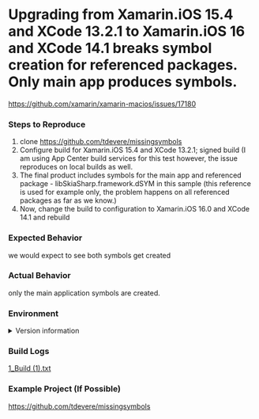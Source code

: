 # Upgrading from Xamarin.iOS 15.4 and XCode 13.2.1 to Xamarin.iOS 16 and XCode 14.1 breaks symbol creation for referenced packages. Only main app produces symbols.

https://github.com/xamarin/xamarin-macios/issues/17180

### Steps to Reproduce

1. clone https://github.com/tdevere/missingsymbols
2. Configure build for Xamarin.iOS 15.4 and XCode 13.2.1; signed build (I am using App Center build services for this test however, the issue reproduces on local builds as well.
3. The final product includes symbols for the main app and referenced package - libSkiaSharp.framework.dSYM in this sample (this reference is used for example only, the problem happens on all referenced packages as far as we know.)
4. Now, change the build to configuration to Xamarin.iOS 16.0 and XCode 14.1 and rebuild

### Expected Behavior
we would expect to see both symbols get created

### Actual Behavior
only the main application symbols are created. 

### Environment

<!--
1. How to get version information: https://github.com/xamarin/xamarin-macios/wiki/Diagnosis#version-information
2. Paste into the code block below (between ```)
-->

<details>
<summary>Version information</summary>

```
Image: macos-12
Version: 20221215.1
Included Software: https://github.com/actions/runner-images/blob/macOS-12/20221215.1/images/macos/macos-12-Readme.md
Xamarin.iOS 15.4
XCode 13.2.1
Visual Studio for Mac = 2022  17.4.2.17 
```

</details>

### Build Logs
[1_Build (1).txt](https://github.com/tdevere/missingsymbols/files/10386352/1_Build.1.txt)

### Example Project (If Possible)
https://github.com/tdevere/missingsymbols
<!--
Switch to the "Preview" tab to ensure your issue renders correctly.
-->
